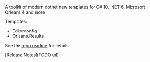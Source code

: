 ﻿A toolkit of modern dotnet new templates for C# 10, .NET 6, Microsoft Orleans 4 and more

Templates:
- Editorconfig 
- Orleans.Results

See the [repo readme](https://github.com/Applicita/Modern.CSharp.Templates#readme) for details.

[Release Notes](TODO url)